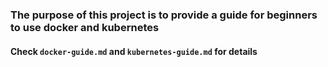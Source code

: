 ### The purpose of this project is to provide a guide for beginners to use docker and kubernetes

#### Check `docker-guide.md` and `kubernetes-guide.md` for details
